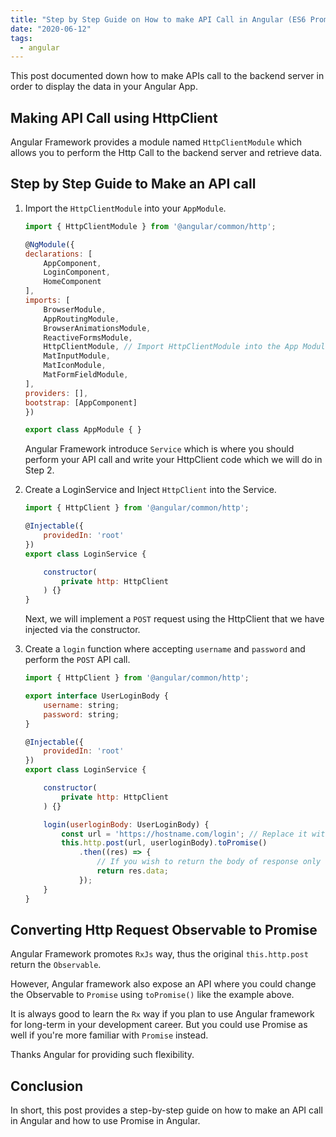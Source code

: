 ```yaml
---
title: "Step by Step Guide on How to make API Call in Angular (ES6 Promise)"
date: "2020-06-12"
tags:
  - angular
---
```


This post documented down how to make APIs call to the backend server in order to display the data in your Angular App.

## Making API Call using HttpClient

Angular Framework provides a module named `HttpClientModule` which allows you to perform the Http Call to the backend server and retrieve data. 

## Step by Step Guide to Make an API call

1. Import the `HttpClientModule` into your `AppModule`.

    ```js
   import { HttpClientModule } from '@angular/common/http';

    @NgModule({
    declarations: [
        AppComponent,
        LoginComponent,
        HomeComponent
    ],
    imports: [
        BrowserModule,
        AppRoutingModule,
        BrowserAnimationsModule,
        ReactiveFormsModule,
        HttpClientModule, // Import HttpClientModule into the App Module
        MatInputModule,
        MatIconModule,
        MatFormFieldModule,
    ],
    providers: [],
    bootstrap: [AppComponent]
    })

    export class AppModule { }
    ```

    Angular Framework introduce `Service` which is where you should perform your API call and write your HttpClient code which we will do in Step 2.

2. Create a LoginService and Inject `HttpClient` into the Service.

    ```js
    import { HttpClient } from '@angular/common/http';

    @Injectable({
        providedIn: 'root'
    })
    export class LoginService {

        constructor(
            private http: HttpClient
        ) {}
    }
    ```

    Next, we will implement a `POST` request using the HttpClient that we have injected via the constructor.
 
3. Create a `login` function where accepting `username` and `password` and perform the `POST` API call.

    ```js
    import { HttpClient } from '@angular/common/http';

    export interface UserLoginBody {
        username: string;
        password: string;
    }

    @Injectable({
        providedIn: 'root'
    })
    export class LoginService {

        constructor(
            private http: HttpClient
        ) {}

        login(userloginBody: UserLoginBody) {
            const url = 'https://hostname.com/login'; // Replace it with your own API path
            this.http.post(url, userloginBody).toPromise()
                .then((res) => {
                    // If you wish to return the body of response only
                    return res.data;
                });
        }   
    }
    ```

## Converting Http Request Observable to Promise 

Angular Framework promotes `RxJs` way, thus the original `this.http.post` return the `Observable`. 
    
However, Angular framework also expose an API where you could change the Observable to `Promise` using `toPromise()` like the example above. 

It is always good to learn the `Rx` way if you plan to use Angular framework for long-term in your development career. But you could use Promise as well if you're more familiar with `Promise` instead.

Thanks Angular for providing such flexibility.

## Conclusion

In short, this post provides a step-by-step guide on how to make an API call in Angular and how to use Promise in Angular.








